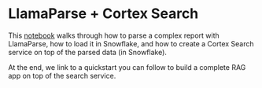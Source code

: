 # LlamaParse + Cortex Search

This [notebook](https://github.com/sfc-gh-jreini/llama-parse-cortex-search/blob/main/llama-cloud-snowflake.ipynb) walks through how to parse a complex report with LlamaParse, how to load it in Snowflake, and how to create a Cortex Search service on top of the parsed data (in Snowflake).

At the end, we link to a quickstart you can follow to build a complete RAG app on top of the search service.
